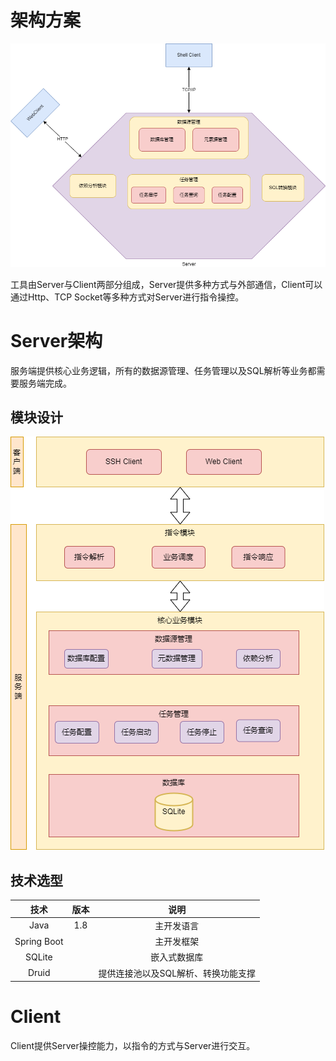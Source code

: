 # 架构方案

![整体架构](../assets/DataGo整体架构方案.png)

工具由Server与Client两部分组成，Server提供多种方式与外部通信，Client可以通过Http、TCP Socket等多种方式对Server进行指令操控。



# Server架构

服务端提供核心业务逻辑，所有的数据源管理、任务管理以及SQL解析等业务都需要服务端完成。

## 模块设计

![整体架构](../assets/DataGo-Server架构方案.png) 

## 技术选型

|    技术     | 版本 |                说明                 |
| :---------: | :--: | :---------------------------------: |
|    Java     | 1.8  |             主开发语言              |
| Spring Boot |      |             主开发框架              |
|   SQLite    |      |            嵌入式数据库             |
|    Druid    |      | 提供连接池以及SQL解析、转换功能支撑 |

# Client

Client提供Server操控能力，以指令的方式与Server进行交互。